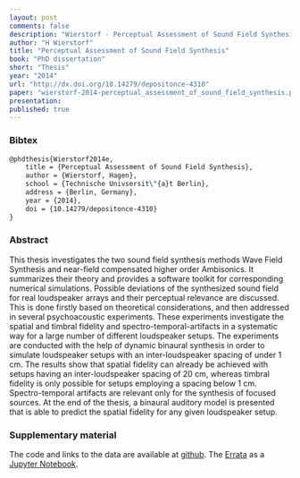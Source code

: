 ```yaml
---
layout: post
comments: false
description: "Wierstorf - Perceptual Assessment of Sound Field Synthesis"
author: "H Wierstorf"
title: "Perceptual Assessment of Sound Field Synthesis"
book: "PhD dissertation"
short: "Thesis"
year: "2014"
url: "http://dx.doi.org/10.14279/depositonce-4310"
paper: "wierstorf-2014-perceptual_assessment_of_sound_field_synthesis.pdf"
presentation: 
published: true
---
```


### Bibtex

```latex
@phdthesis{Wierstorf2014e,
    title = {Perceptual Assessment of Sound Field Synthesis},
    author = {Wierstorf, Hagen},
    school = {Technische Univsersit\"{a}t Berlin},
    address = {Berlin, Germany},
    year = {2014},
    doi = {10.14279/depositonce-4310}
}
```

### Abstract

This thesis investigates the two sound field synthesis methods Wave Field
Synthesis and near-field compensated higher order Ambisonics.  It summarizes
their theory and provides a software toolkit for corresponding numerical
simulations. Possible deviations of the synthesized sound field for real
loudspeaker arrays and their perceptual relevance are discussed. This is done
firstly based on theoretical considerations, and then addressed in several
psychoacoustic experiments. These experiments investigate the spatial and
timbral fidelity and spectro-temporal-artifacts in a systematic way for a large
number of different loudspeaker setups. The experiments are conducted with the
help of dynamic binaural synthesis in order to simulate loudspeaker setups with
an inter-loudspeaker spacing of under 1 cm.  The results show that spatial
fidelity can already be achieved with setups having an inter-loudspeaker spacing
of 20 cm, whereas timbral fidelity is only possible for setups employing a
spacing below 1 cm. Spectro-temporal artifacts are relevant only for the
synthesis of focused sources. At the end of the thesis, a binaural auditory
model is presented that is able to predict the spatial fidelity for any given
loudspeaker setup.


### Supplementary material

The code and links to the data are available at
[github](https://github.com/hagenw/phd-thesis). The
[Errata](http://nbviewer.jupyter.org/github/hagenw/phd-thesis/blob/master/ERRATA.ipynb)
as a [Jupyter Notebook](http://jupyter.org/).
